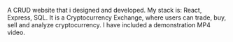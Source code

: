 A CRUD website that i designed and developed.
My stack is: React, Express, SQL.
It is a Cryptocurrency Exchange, where users can trade, buy, sell and analyze cryptocurrency.
I have included a demonstration MP4 video.
